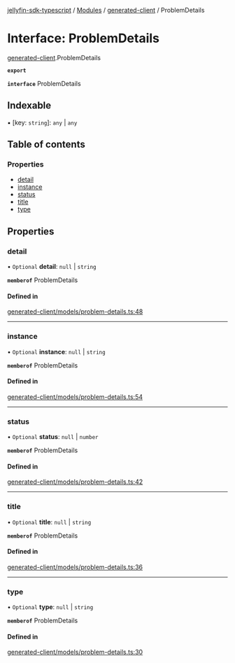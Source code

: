 [jellyfin-sdk-typescript](../README.md) / [Modules](../modules.md) / [generated-client](../modules/generated_client.md) / ProblemDetails

# Interface: ProblemDetails

[generated-client](../modules/generated_client.md).ProblemDetails

**`export`**

**`interface`** ProblemDetails

## Indexable

▪ [key: `string`]: `any` \| `any`

## Table of contents

### Properties

- [detail](generated_client.ProblemDetails.md#detail)
- [instance](generated_client.ProblemDetails.md#instance)
- [status](generated_client.ProblemDetails.md#status)
- [title](generated_client.ProblemDetails.md#title)
- [type](generated_client.ProblemDetails.md#type)

## Properties

### detail

• `Optional` **detail**: ``null`` \| `string`

**`memberof`** ProblemDetails

#### Defined in

[generated-client/models/problem-details.ts:48](https://github.com/thornbill/jellyfin-sdk-typescript/blob/644c849/src/generated-client/models/problem-details.ts#L48)

___

### instance

• `Optional` **instance**: ``null`` \| `string`

**`memberof`** ProblemDetails

#### Defined in

[generated-client/models/problem-details.ts:54](https://github.com/thornbill/jellyfin-sdk-typescript/blob/644c849/src/generated-client/models/problem-details.ts#L54)

___

### status

• `Optional` **status**: ``null`` \| `number`

**`memberof`** ProblemDetails

#### Defined in

[generated-client/models/problem-details.ts:42](https://github.com/thornbill/jellyfin-sdk-typescript/blob/644c849/src/generated-client/models/problem-details.ts#L42)

___

### title

• `Optional` **title**: ``null`` \| `string`

**`memberof`** ProblemDetails

#### Defined in

[generated-client/models/problem-details.ts:36](https://github.com/thornbill/jellyfin-sdk-typescript/blob/644c849/src/generated-client/models/problem-details.ts#L36)

___

### type

• `Optional` **type**: ``null`` \| `string`

**`memberof`** ProblemDetails

#### Defined in

[generated-client/models/problem-details.ts:30](https://github.com/thornbill/jellyfin-sdk-typescript/blob/644c849/src/generated-client/models/problem-details.ts#L30)
